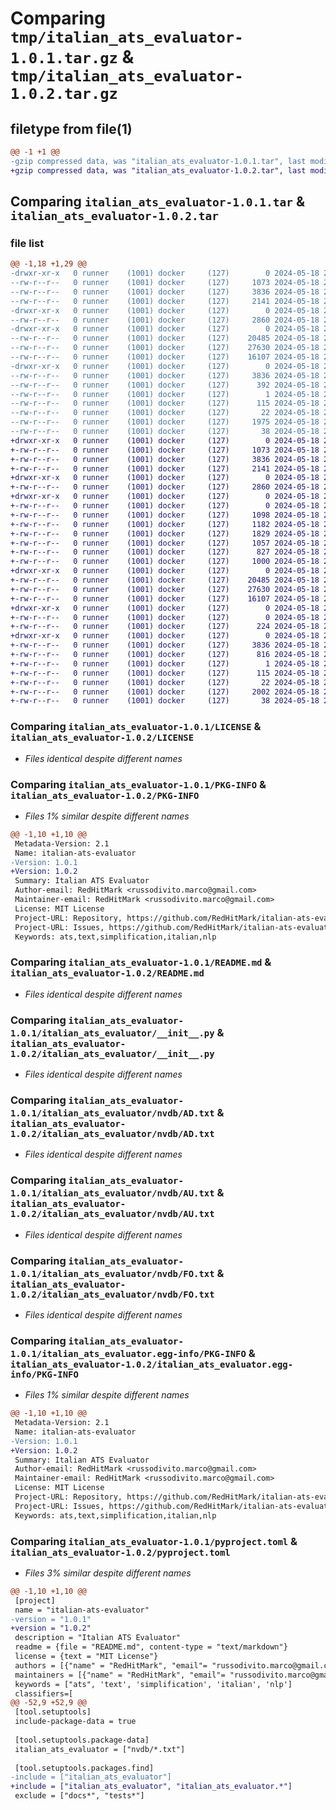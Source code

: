 # Comparing `tmp/italian_ats_evaluator-1.0.1.tar.gz` & `tmp/italian_ats_evaluator-1.0.2.tar.gz`

## filetype from file(1)

```diff
@@ -1 +1 @@
-gzip compressed data, was "italian_ats_evaluator-1.0.1.tar", last modified: Sat May 18 20:42:13 2024, max compression
+gzip compressed data, was "italian_ats_evaluator-1.0.2.tar", last modified: Sat May 18 20:50:56 2024, max compression
```

## Comparing `italian_ats_evaluator-1.0.1.tar` & `italian_ats_evaluator-1.0.2.tar`

### file list

```diff
@@ -1,18 +1,29 @@
-drwxr-xr-x   0 runner    (1001) docker     (127)        0 2024-05-18 20:42:13.350514 italian_ats_evaluator-1.0.1/
--rw-r--r--   0 runner    (1001) docker     (127)     1073 2024-05-18 20:42:07.000000 italian_ats_evaluator-1.0.1/LICENSE
--rw-r--r--   0 runner    (1001) docker     (127)     3836 2024-05-18 20:42:13.350514 italian_ats_evaluator-1.0.1/PKG-INFO
--rw-r--r--   0 runner    (1001) docker     (127)     2141 2024-05-18 20:42:07.000000 italian_ats_evaluator-1.0.1/README.md
-drwxr-xr-x   0 runner    (1001) docker     (127)        0 2024-05-18 20:42:13.346513 italian_ats_evaluator-1.0.1/italian_ats_evaluator/
--rw-r--r--   0 runner    (1001) docker     (127)     2860 2024-05-18 20:42:07.000000 italian_ats_evaluator-1.0.1/italian_ats_evaluator/__init__.py
-drwxr-xr-x   0 runner    (1001) docker     (127)        0 2024-05-18 20:42:13.346513 italian_ats_evaluator-1.0.1/italian_ats_evaluator/nvdb/
--rw-r--r--   0 runner    (1001) docker     (127)    20485 2024-05-18 20:42:07.000000 italian_ats_evaluator-1.0.1/italian_ats_evaluator/nvdb/AD.txt
--rw-r--r--   0 runner    (1001) docker     (127)    27630 2024-05-18 20:42:07.000000 italian_ats_evaluator-1.0.1/italian_ats_evaluator/nvdb/AU.txt
--rw-r--r--   0 runner    (1001) docker     (127)    16107 2024-05-18 20:42:07.000000 italian_ats_evaluator-1.0.1/italian_ats_evaluator/nvdb/FO.txt
-drwxr-xr-x   0 runner    (1001) docker     (127)        0 2024-05-18 20:42:13.346513 italian_ats_evaluator-1.0.1/italian_ats_evaluator.egg-info/
--rw-r--r--   0 runner    (1001) docker     (127)     3836 2024-05-18 20:42:13.000000 italian_ats_evaluator-1.0.1/italian_ats_evaluator.egg-info/PKG-INFO
--rw-r--r--   0 runner    (1001) docker     (127)      392 2024-05-18 20:42:13.000000 italian_ats_evaluator-1.0.1/italian_ats_evaluator.egg-info/SOURCES.txt
--rw-r--r--   0 runner    (1001) docker     (127)        1 2024-05-18 20:42:13.000000 italian_ats_evaluator-1.0.1/italian_ats_evaluator.egg-info/dependency_links.txt
--rw-r--r--   0 runner    (1001) docker     (127)      115 2024-05-18 20:42:13.000000 italian_ats_evaluator-1.0.1/italian_ats_evaluator.egg-info/requires.txt
--rw-r--r--   0 runner    (1001) docker     (127)       22 2024-05-18 20:42:13.000000 italian_ats_evaluator-1.0.1/italian_ats_evaluator.egg-info/top_level.txt
--rw-r--r--   0 runner    (1001) docker     (127)     1975 2024-05-18 20:42:07.000000 italian_ats_evaluator-1.0.1/pyproject.toml
--rw-r--r--   0 runner    (1001) docker     (127)       38 2024-05-18 20:42:13.350514 italian_ats_evaluator-1.0.1/setup.cfg
+drwxr-xr-x   0 runner    (1001) docker     (127)        0 2024-05-18 20:50:56.255311 italian_ats_evaluator-1.0.2/
+-rw-r--r--   0 runner    (1001) docker     (127)     1073 2024-05-18 20:50:50.000000 italian_ats_evaluator-1.0.2/LICENSE
+-rw-r--r--   0 runner    (1001) docker     (127)     3836 2024-05-18 20:50:56.255311 italian_ats_evaluator-1.0.2/PKG-INFO
+-rw-r--r--   0 runner    (1001) docker     (127)     2141 2024-05-18 20:50:50.000000 italian_ats_evaluator-1.0.2/README.md
+drwxr-xr-x   0 runner    (1001) docker     (127)        0 2024-05-18 20:50:56.251311 italian_ats_evaluator-1.0.2/italian_ats_evaluator/
+-rw-r--r--   0 runner    (1001) docker     (127)     2860 2024-05-18 20:50:50.000000 italian_ats_evaluator-1.0.2/italian_ats_evaluator/__init__.py
+drwxr-xr-x   0 runner    (1001) docker     (127)        0 2024-05-18 20:50:56.255311 italian_ats_evaluator-1.0.2/italian_ats_evaluator/analysis/
+-rw-r--r--   0 runner    (1001) docker     (127)        0 2024-05-18 20:50:50.000000 italian_ats_evaluator-1.0.2/italian_ats_evaluator/analysis/__init__.py
+-rw-r--r--   0 runner    (1001) docker     (127)     1098 2024-05-18 20:50:50.000000 italian_ats_evaluator-1.0.2/italian_ats_evaluator/analysis/basic_analysis.py
+-rw-r--r--   0 runner    (1001) docker     (127)     1182 2024-05-18 20:50:50.000000 italian_ats_evaluator-1.0.2/italian_ats_evaluator/analysis/diff_analysis.py
+-rw-r--r--   0 runner    (1001) docker     (127)     1829 2024-05-18 20:50:50.000000 italian_ats_evaluator-1.0.2/italian_ats_evaluator/analysis/pos_analysis.py
+-rw-r--r--   0 runner    (1001) docker     (127)     1057 2024-05-18 20:50:50.000000 italian_ats_evaluator-1.0.2/italian_ats_evaluator/analysis/readability_analysis.py
+-rw-r--r--   0 runner    (1001) docker     (127)      827 2024-05-18 20:50:50.000000 italian_ats_evaluator-1.0.2/italian_ats_evaluator/analysis/similarity_analysis.py
+-rw-r--r--   0 runner    (1001) docker     (127)     1000 2024-05-18 20:50:50.000000 italian_ats_evaluator-1.0.2/italian_ats_evaluator/analysis/vdb_analysis.py
+drwxr-xr-x   0 runner    (1001) docker     (127)        0 2024-05-18 20:50:56.255311 italian_ats_evaluator-1.0.2/italian_ats_evaluator/nvdb/
+-rw-r--r--   0 runner    (1001) docker     (127)    20485 2024-05-18 20:50:50.000000 italian_ats_evaluator-1.0.2/italian_ats_evaluator/nvdb/AD.txt
+-rw-r--r--   0 runner    (1001) docker     (127)    27630 2024-05-18 20:50:50.000000 italian_ats_evaluator-1.0.2/italian_ats_evaluator/nvdb/AU.txt
+-rw-r--r--   0 runner    (1001) docker     (127)    16107 2024-05-18 20:50:50.000000 italian_ats_evaluator-1.0.2/italian_ats_evaluator/nvdb/FO.txt
+drwxr-xr-x   0 runner    (1001) docker     (127)        0 2024-05-18 20:50:56.255311 italian_ats_evaluator-1.0.2/italian_ats_evaluator/utils/
+-rw-r--r--   0 runner    (1001) docker     (127)        0 2024-05-18 20:50:50.000000 italian_ats_evaluator-1.0.2/italian_ats_evaluator/utils/__init__.py
+-rw-r--r--   0 runner    (1001) docker     (127)      224 2024-05-18 20:50:50.000000 italian_ats_evaluator-1.0.2/italian_ats_evaluator/utils/nlp_utils.py
+drwxr-xr-x   0 runner    (1001) docker     (127)        0 2024-05-18 20:50:56.255311 italian_ats_evaluator-1.0.2/italian_ats_evaluator.egg-info/
+-rw-r--r--   0 runner    (1001) docker     (127)     3836 2024-05-18 20:50:56.000000 italian_ats_evaluator-1.0.2/italian_ats_evaluator.egg-info/PKG-INFO
+-rw-r--r--   0 runner    (1001) docker     (127)      816 2024-05-18 20:50:56.000000 italian_ats_evaluator-1.0.2/italian_ats_evaluator.egg-info/SOURCES.txt
+-rw-r--r--   0 runner    (1001) docker     (127)        1 2024-05-18 20:50:56.000000 italian_ats_evaluator-1.0.2/italian_ats_evaluator.egg-info/dependency_links.txt
+-rw-r--r--   0 runner    (1001) docker     (127)      115 2024-05-18 20:50:56.000000 italian_ats_evaluator-1.0.2/italian_ats_evaluator.egg-info/requires.txt
+-rw-r--r--   0 runner    (1001) docker     (127)       22 2024-05-18 20:50:56.000000 italian_ats_evaluator-1.0.2/italian_ats_evaluator.egg-info/top_level.txt
+-rw-r--r--   0 runner    (1001) docker     (127)     2002 2024-05-18 20:50:50.000000 italian_ats_evaluator-1.0.2/pyproject.toml
+-rw-r--r--   0 runner    (1001) docker     (127)       38 2024-05-18 20:50:56.255311 italian_ats_evaluator-1.0.2/setup.cfg
```

### Comparing `italian_ats_evaluator-1.0.1/LICENSE` & `italian_ats_evaluator-1.0.2/LICENSE`

 * *Files identical despite different names*

### Comparing `italian_ats_evaluator-1.0.1/PKG-INFO` & `italian_ats_evaluator-1.0.2/PKG-INFO`

 * *Files 1% similar despite different names*

```diff
@@ -1,10 +1,10 @@
 Metadata-Version: 2.1
 Name: italian-ats-evaluator
-Version: 1.0.1
+Version: 1.0.2
 Summary: Italian ATS Evaluator
 Author-email: RedHitMark <russodivito.marco@gmail.com>
 Maintainer-email: RedHitMark <russodivito.marco@gmail.com>
 License: MIT License
 Project-URL: Repository, https://github.com/RedHitMark/italian-ats-evaluator
 Project-URL: Issues, https://github.com/RedHitMark/italian-ats-evaluator/issues
 Keywords: ats,text,simplification,italian,nlp
```

### Comparing `italian_ats_evaluator-1.0.1/README.md` & `italian_ats_evaluator-1.0.2/README.md`

 * *Files identical despite different names*

### Comparing `italian_ats_evaluator-1.0.1/italian_ats_evaluator/__init__.py` & `italian_ats_evaluator-1.0.2/italian_ats_evaluator/__init__.py`

 * *Files identical despite different names*

### Comparing `italian_ats_evaluator-1.0.1/italian_ats_evaluator/nvdb/AD.txt` & `italian_ats_evaluator-1.0.2/italian_ats_evaluator/nvdb/AD.txt`

 * *Files identical despite different names*

### Comparing `italian_ats_evaluator-1.0.1/italian_ats_evaluator/nvdb/AU.txt` & `italian_ats_evaluator-1.0.2/italian_ats_evaluator/nvdb/AU.txt`

 * *Files identical despite different names*

### Comparing `italian_ats_evaluator-1.0.1/italian_ats_evaluator/nvdb/FO.txt` & `italian_ats_evaluator-1.0.2/italian_ats_evaluator/nvdb/FO.txt`

 * *Files identical despite different names*

### Comparing `italian_ats_evaluator-1.0.1/italian_ats_evaluator.egg-info/PKG-INFO` & `italian_ats_evaluator-1.0.2/italian_ats_evaluator.egg-info/PKG-INFO`

 * *Files 1% similar despite different names*

```diff
@@ -1,10 +1,10 @@
 Metadata-Version: 2.1
 Name: italian-ats-evaluator
-Version: 1.0.1
+Version: 1.0.2
 Summary: Italian ATS Evaluator
 Author-email: RedHitMark <russodivito.marco@gmail.com>
 Maintainer-email: RedHitMark <russodivito.marco@gmail.com>
 License: MIT License
 Project-URL: Repository, https://github.com/RedHitMark/italian-ats-evaluator
 Project-URL: Issues, https://github.com/RedHitMark/italian-ats-evaluator/issues
 Keywords: ats,text,simplification,italian,nlp
```

### Comparing `italian_ats_evaluator-1.0.1/pyproject.toml` & `italian_ats_evaluator-1.0.2/pyproject.toml`

 * *Files 3% similar despite different names*

```diff
@@ -1,10 +1,10 @@
 [project]
 name = "italian-ats-evaluator"
-version = "1.0.1"
+version = "1.0.2"
 description = "Italian ATS Evaluator"
 readme = {file = "README.md", content-type = "text/markdown"}
 license = {text = "MIT License"}
 authors = [{"name" = "RedHitMark", "email"= "russodivito.marco@gmail.com"}]
 maintainers = [{"name" = "RedHitMark", "email"= "russodivito.marco@gmail.com"}]
 keywords = ["ats", 'text', 'simplification', 'italian', 'nlp']
 classifiers=[
@@ -52,9 +52,9 @@
 [tool.setuptools]
 include-package-data = true
 
 [tool.setuptools.package-data]
 italian_ats_evaluator = ["nvdb/*.txt"]
 
 [tool.setuptools.packages.find]
-include = ["italian_ats_evaluator"]
+include = ["italian_ats_evaluator", "italian_ats_evaluator.*"]
 exclude = ["docs*", "tests*"]
```

